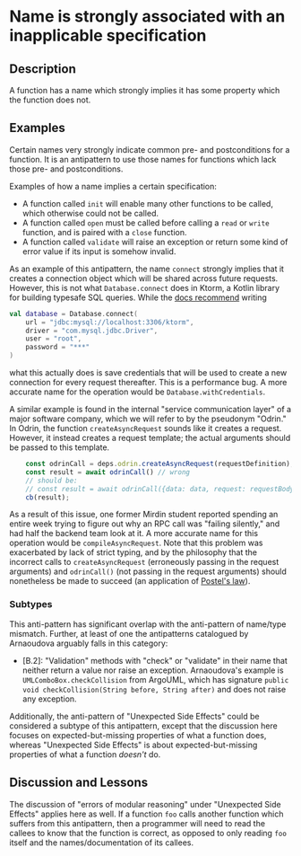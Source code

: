 # Name is strongly associated with an inapplicable specification

## Description

A function has a name which strongly implies it has some property which the function does not.

## Examples

Certain names very strongly indicate common pre- and postconditions for a function. It is an antipattern to use those names for functions which lack those pre- and postconditions.

Examples of how a name implies a certain specification:

* A function called `init` will enable many other functions to be called, which otherwise could not be called.
* A function called `open` must be called before calling a `read` or `write` function, and is paired with a `close` function.
* A function called `validate` will raise an exception or return some kind of error value if its input is somehow invalid.


As an example of this antipattern, the name `connect` strongly implies that it creates a connection object which will be shared across future requests. However, this is not what `Database.connect` does in Ktorm, a Kotlin library for building typesafe SQL queries. While the [docs recommend](https://www.ktorm.org/en/connect-to-databases.html#Connect-with-a-URL) writing


```kotlin
val database = Database.connect(
    url = "jdbc:mysql://localhost:3306/ktorm",
    driver = "com.mysql.jdbc.Driver",
    user = "root",
    password = "***"
)
```

what this actually does is save credentials that will be used to create a new connection for every request thereafter. This is a performance bug. A more accurate name for the operation would be `Database.withCredentials`.

A similar example is found in the internal "service communication layer" of a major software company, which we will refer to by the pseudonym "Odrin." In Odrin, the function `createAsyncRequest` sounds like it creates a request. However, it instead creates a request template; the actual arguments should be passed to this template.

```typescript
    const odrinCall = deps.odrin.createAsyncRequest(requestDefinition);
    const result = await odrinCall() // wrong
    // should be:
    // const result = await odrinCall({data: data, request: requestBody}}) 
    cb(result);
```



As a result of this issue, one former Mirdin student reported spending an entire week trying to figure out why an RPC call was "failing silently," and had half the backend team look at it. A more accurate name for this operation would be `compileAsyncRequest`. Note that this problem was exacerbated by lack of strict typing, and by the philosophy that the incorrect calls to `createAsyncRequest` (erroneously passing in the request arguments) and `odrinCall()` (not passing in the request arguments) should nonetheless be made to succeed (an application of [Postel's law](https://en.wikipedia.org/wiki/Robustness_principle)).

### Subtypes

This anti-pattern has significant overlap with the anti-pattern of name/type mismatch. Further, at least of one the antipatterns catalogued by Arnaoudova arguably falls in this category:

* [B.2]: "Validation" methods with "check" or "validate" in their name that neither return a value nor raise an exception. Arnaoudova's example is `UMLComboBox.checkCollision` from ArgoUML, which has signature `public void checkCollision(String before, String after)` and does not raise any exception.

Additionally, the anti-pattern of "Unexpected Side Effects" could be considered a subtype of this antipattern, except that the discussion here focuses on expected-but-missing properties of what a function does, whereas "Unexpected Side Effects" is about expected-but-missing properties of what a function *doesn't* do.

## Discussion and Lessons

The discussion of "errors of modular reasoning" under "Unexpected Side Effects" applies here as well. If a function `foo` calls another function which suffers from this antipattern, then a programmer will need to read the callees to know that the function is correct, as opposed to only reading `foo` itself and the names/documentation of its callees.
